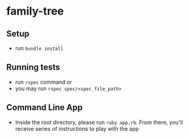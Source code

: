 # family-tree

## Setup

- run `bundle install`


## Running tests

- run `rspec` command or
- you may run `rspec spec/<spec_file_path>`


## Command Line App

- Inside the root directory, please run `ruby app.rb`. From there, you'll receive series of instructions to play with the app
